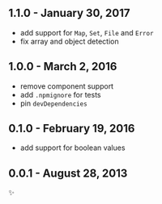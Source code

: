 
1.1.0 - January 30, 2017
------------------------
* add support for `Map`, `Set`, `File` and `Error`
* fix array and object detection

1.0.0 - March 2, 2016
---------------------
* remove component support
* add `.npmignore` for tests
* pin `devDependencies`

0.1.0 - February 19, 2016
-------------------------
* add support for boolean values

0.0.1 - August 28, 2013
-----------------------
:sparkles:
